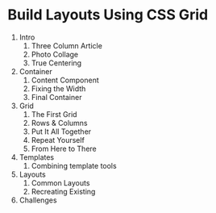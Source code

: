 # Build Layouts Using CSS Grid

1. Intro
   1. Three Column Article
   2. Photo Collage
   3. True Centering
2. Container
   1. Content Component
   2. Fixing the Width
   3. Final Container
3. Grid
   1. The First Grid
   2. Rows & Columns
   3. Put It All Together
   4. Repeat Yourself
   5. From Here to There
4. Templates
   1. Combining template tools
5. Layouts
   1. Common Layouts
   2. Recreating Existing
6. Challenges
